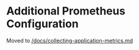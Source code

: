 # Additional Prometheus Configuration

Moved to [/docs/collecting-application-metrics.md](/docs/collecting-application-metrics.md)
